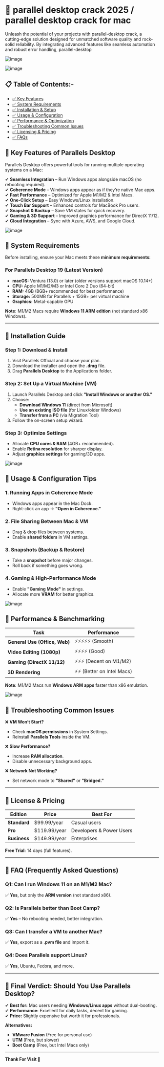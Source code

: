 # 🚀 parallel desktop crack 2025 / parallel desktop crack for mac

Unleash the potential of your projects with parallel-desktop crack, a cutting-edge solution designed for unmatched software quality and rock-solid reliability. By integrating advanced features like seamless automation and robust error handling, parallel-desktop

![image](https://github.com/user-attachments/assets/2ce22ebc-dc3b-4bc8-8b1a-cb7b89f4704b)

![image](https://github.com/user-attachments/assets/1dcad0d1-0ed2-4c6a-8a6d-5170461f337d)

## 📋 Table of Contents:-
* [✅ Key Features]()
* [✅ System Requirements]()
* [✅ Installation & Setup]()
* [✅ Usage & Configuration]()
* [✅ Performance & Optimization]()
* [✅ Troubleshooting Common Issues]()
* [✅ Licensing & Pricing]()
* [✅ FAQs]()


## **🔹 Key Features of Parallels Desktop**  
Parallels Desktop offers powerful tools for running multiple operating systems on a Mac:  

✔ **Seamless Integration** – Run Windows apps alongside macOS (no rebooting required).  
✔ **Coherence Mode** – Windows apps appear as if they’re native Mac apps.  
✔ **Fast Performance** – Optimized for Apple M1/M2 & Intel Macs.  
✔ **One-Click Setup** – Easy Windows/Linux installation.  
✔ **Touch Bar Support** – Enhanced controls for MacBook Pro users.  
✔ **Snapshot & Backup** – Save VM states for quick recovery.  
✔ **Gaming & 3D Support** – Improved graphics performance for DirectX 11/12.  
✔ **Cloud Integration** – Sync with Azure, AWS, and Google Cloud.  

![image](https://github.com/user-attachments/assets/2ce22ebc-dc3b-4bc8-8b1a-cb7b89f4704b)


## **🔹 System Requirements**  
Before installing, ensure your Mac meets these **minimum requirements**:  

### **For Parallels Desktop 19 (Latest Version)**  
- **macOS:** Ventura (13.0) or later (older versions support macOS 10.14+)  
- **CPU:** Apple M1/M2/M3 or Intel Core 2 Duo (64-bit)  
- **RAM:** 4GB (8GB+ recommended for best performance)  
- **Storage:** 500MB for Parallels + 15GB+ per virtual machine  
- **Graphics:** Metal-capable GPU  

**Note:** M1/M2 Macs require **Windows 11 ARM edition** (not standard x86 Windows).  

---  

## **🔹 Installation Guide**  
### **Step 1: Download & Install**  
1. Visit Parallels Official and choose your plan.  
2. Download the installer and open the **.dmg** file.  
3. Drag **Parallels Desktop** to the Applications folder.  

### **Step 2: Set Up a Virtual Machine (VM)**  
1. Launch Parallels Desktop and click **"Install Windows or another OS."**  
2. Choose:  
   - **Download Windows 11** (direct from Microsoft)  
   - **Use an existing ISO file** (for Linux/older Windows)  
   - **Transfer from a PC** (via Migration Tool)  
3. Follow the on-screen setup wizard.  

### **Step 3: Optimize Settings**  
- Allocate **CPU cores & RAM** (4GB+ recommended).  
- Enable **Retina resolution** for sharper display.  
- Adjust **graphics settings** for gaming/3D apps.  

![image](https://github.com/user-attachments/assets/2ce22ebc-dc3b-4bc8-8b1a-cb7b89f4704b)
 

## **🔹 Usage & Configuration Tips**  
### **1. Running Apps in Coherence Mode**  
- Windows apps appear in the Mac Dock.  
- Right-click an app → **"Open in Coherence."**  

### **2. File Sharing Between Mac & VM**  
- Drag & drop files between systems.  
- Enable **shared folders** in VM settings.  

### **3. Snapshots (Backup & Restore)**  
- Take a **snapshot** before major changes.  
- Roll back if something goes wrong.  

### **4. Gaming & High-Performance Mode**  
- Enable **"Gaming Mode"** in settings.  
- Allocate more **VRAM** for better graphics.  

![image](https://github.com/user-attachments/assets/2ce22ebc-dc3b-4bc8-8b1a-cb7b89f4704b)


## **🔹 Performance & Benchmarking**  
| **Task**               | **Performance** |  
|-------------------------|----------------|  
| **General Use (Office, Web)** | ⚡⚡⚡⚡⚡ (Smooth) |  
| **Video Editing (1080p)** | ⚡⚡⚡⚡ (Good) |  
| **Gaming (DirectX 11/12)** | ⚡⚡⚡ (Decent on M1/M2) |  
| **3D Rendering** | ⚡⚡ (Better on Intel Macs) |  

**Note:** M1/M2 Macs run **Windows ARM apps** faster than x86 emulation.  

![image](https://github.com/user-attachments/assets/6ed84f12-b69e-44bf-8a55-ee6d3fa4d422)


## **🔹 Troubleshooting Common Issues**  
❌ **VM Won’t Start?**  
- Check **macOS permissions** in System Settings.  
- Reinstall **Parallels Tools** inside the VM.  

❌ **Slow Performance?**  
- Increase **RAM allocation**.  
- Disable unnecessary background apps.  

❌ **Network Not Working?**  
- Set network mode to **"Shared"** or **"Bridged."**  

---  

## **🔹 License & Pricing**  
| **Edition** | **Price** | **Best For** |  
|-------------|----------|-------------|  
| **Standard** | $99.99/year | Casual users |  
| **Pro** | $119.99/year | Developers & Power Users |  
| **Business** | $149.99/year | Enterprises |  

**Free Trial:** 14 days (full features).  

---  

## **🔹 FAQ (Frequently Asked Questions)**  

### **Q1: Can I run Windows 11 on an M1/M2 Mac?**  
✅ **Yes**, but only the **ARM version** (not standard x86).  

### **Q2: Is Parallels better than Boot Camp?**  
✅ **Yes** – No rebooting needed, better integration.  

### **Q3: Can I transfer a VM to another Mac?**  
✅ **Yes**, export as a **.pvm file** and import it.  

### **Q4: Does Parallels support Linux?**  
✅ **Yes**, Ubuntu, Fedora, and more.  

---  

## **🔹 Final Verdict: Should You Use Parallels Desktop?**  
✔ **Best for:** Mac users needing **Windows/Linux apps** without dual-booting.  
✔ **Performance:** Excellent for daily tasks, decent for gaming.  
✔ **Price:** Slightly expensive but worth it for professionals.  

**Alternatives:**  
- **VMware Fusion** (Free for personal use)  
- **UTM** (Free, but slower)  
- **Boot Camp** (Free, but Intel Macs only)  

---  
**Thank For Visit 💖**
